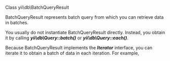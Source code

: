 Class yii\db\BatchQueryResult

BatchQueryResult represents batch query from which you can retrieve data in batches.


You usually do not instantiate BatchQueryResult directly. Instead, you obtain it by calling ***yii\db\Query::batch()*** or ***yii\db\Query::each()***.

Because BatchQueryResult implements the ***Iterator*** interface, you can iterate it to obtain a batch of data in each iteration. For example,